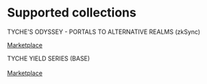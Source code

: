 # Supported collections

TYCHE'S ODYSSEY - PORTALS TO ALTERNATIVE REALMS (zkSync)

[Marketplace](https://kreatorland.com/collection/zksync-era/0xc6157Baaf561d3c3ed9189D747D8a477d4228A14)

TYCHE YIELD SERIES (BASE)\
\
[Marketplace ](https://opensea.io/collection/tyche-yiled-on-base)
